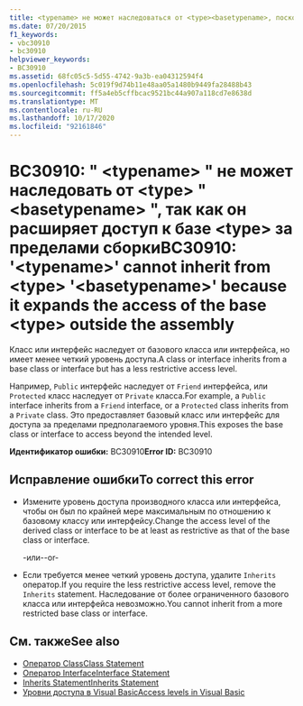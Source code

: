 ```yaml
---
title: <typename> не может наследоваться от <type><basetypename>, поскольку он расширяет доступ базового типа <type> за пределы сборки
ms.date: 07/20/2015
f1_keywords:
- vbc30910
- bc30910
helpviewer_keywords:
- BC30910
ms.assetid: 68fc05c5-5d55-4742-9a3b-ea04312594f4
ms.openlocfilehash: 5c019f9d74b11e48aa05a1480b9449fa28488b43
ms.sourcegitcommit: ff5a4eb5cffbcac9521bc44a907a118cd7e8638d
ms.translationtype: MT
ms.contentlocale: ru-RU
ms.lasthandoff: 10/17/2020
ms.locfileid: "92161846"
---
```

# <a name="bc30910-typename-cannot-inherit-from-type-basetypename-because-it-expands-the-access-of-the-base-type-outside-the-assembly"></a><span data-ttu-id="1fe0e-102">BC30910: " \<typename> " не может наследовать от \<type> " \<basetypename> ", так как он расширяет доступ к базе \<type> за пределами сборки</span><span class="sxs-lookup"><span data-stu-id="1fe0e-102">BC30910: '\<typename>' cannot inherit from \<type> '\<basetypename>' because it expands the access of the base \<type> outside the assembly</span></span>

<span data-ttu-id="1fe0e-103">Класс или интерфейс наследует от базового класса или интерфейса, но имеет менее четкий уровень доступа.</span><span class="sxs-lookup"><span data-stu-id="1fe0e-103">A class or interface inherits from a base class or interface but has a less restrictive access level.</span></span>

 <span data-ttu-id="1fe0e-104">Например, `Public` интерфейс наследует от `Friend` интерфейса, или `Protected` класс наследует от `Private` класса.</span><span class="sxs-lookup"><span data-stu-id="1fe0e-104">For example, a `Public` interface inherits from a `Friend` interface, or a `Protected` class inherits from a `Private` class.</span></span> <span data-ttu-id="1fe0e-105">Это предоставляет базовый класс или интерфейс для доступа за пределами предполагаемого уровня.</span><span class="sxs-lookup"><span data-stu-id="1fe0e-105">This exposes the base class or interface to access beyond the intended level.</span></span>

 <span data-ttu-id="1fe0e-106">**Идентификатор ошибки:** BC30910</span><span class="sxs-lookup"><span data-stu-id="1fe0e-106">**Error ID:** BC30910</span></span>

## <a name="to-correct-this-error"></a><span data-ttu-id="1fe0e-107">Исправление ошибки</span><span class="sxs-lookup"><span data-stu-id="1fe0e-107">To correct this error</span></span>

- <span data-ttu-id="1fe0e-108">Измените уровень доступа производного класса или интерфейса, чтобы он был по крайней мере максимальным по отношению к базовому классу или интерфейсу.</span><span class="sxs-lookup"><span data-stu-id="1fe0e-108">Change the access level of the derived class or interface to be at least as restrictive as that of the base class or interface.</span></span>

     <span data-ttu-id="1fe0e-109">-или-</span><span class="sxs-lookup"><span data-stu-id="1fe0e-109">-or-</span></span>

- <span data-ttu-id="1fe0e-110">Если требуется менее четкий уровень доступа, удалите `Inherits` оператор.</span><span class="sxs-lookup"><span data-stu-id="1fe0e-110">If you require the less restrictive access level, remove the `Inherits` statement.</span></span> <span data-ttu-id="1fe0e-111">Наследование от более ограниченного базового класса или интерфейса невозможно.</span><span class="sxs-lookup"><span data-stu-id="1fe0e-111">You cannot inherit from a more restricted base class or interface.</span></span>

## <a name="see-also"></a><span data-ttu-id="1fe0e-112">См. также</span><span class="sxs-lookup"><span data-stu-id="1fe0e-112">See also</span></span>

- [<span data-ttu-id="1fe0e-113">Оператор Class</span><span class="sxs-lookup"><span data-stu-id="1fe0e-113">Class Statement</span></span>](../statements/class-statement.md)
- [<span data-ttu-id="1fe0e-114">Оператор Interface</span><span class="sxs-lookup"><span data-stu-id="1fe0e-114">Interface Statement</span></span>](../statements/interface-statement.md)
- [<span data-ttu-id="1fe0e-115">Inherits Statement</span><span class="sxs-lookup"><span data-stu-id="1fe0e-115">Inherits Statement</span></span>](../statements/inherits-statement.md)
- [<span data-ttu-id="1fe0e-116">Уровни доступа в Visual Basic</span><span class="sxs-lookup"><span data-stu-id="1fe0e-116">Access levels in Visual Basic</span></span>](../../programming-guide/language-features/declared-elements/access-levels.md)
